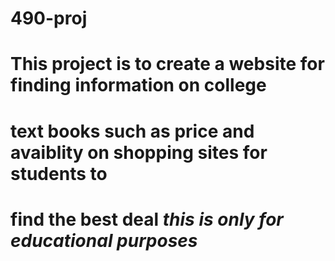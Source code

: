 # 490-proj
# This project is to create a website for finding information on college
# text books such as price and avaiblity on shopping sites for students to 
# find the best deal *this is only for educational purposes*
